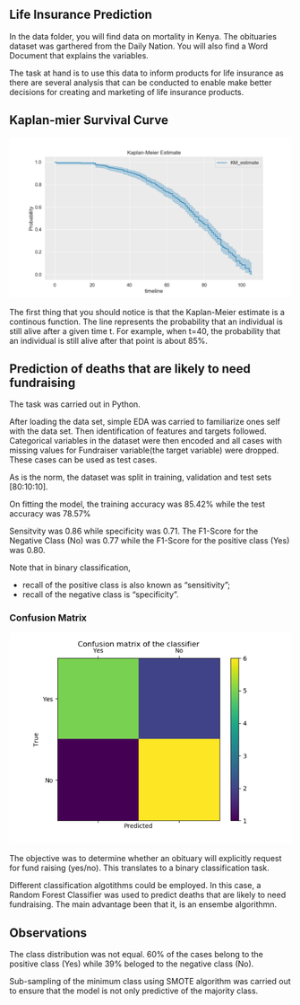 ## Life Insurance Prediction

In the data folder, you will find data on mortality in Kenya.
The obituaries dataset was garthered from the Daily Nation.
You will also find a Word Document that explains the variables.

The task at hand is to use this data to inform products for life insurance as there are
several analysis that can be conducted to enable make better decisions for creating and
marketing of life insurance products.

## Kaplan-mier Survival Curve
![alt text](images/Kaplan-meier_Survival_Curve.png "Kaplan-meier Survival Curve")

The first thing that you should notice is that the Kaplan-Meier estimate is a continous
function. The line represents the probability that an individual is still alive after a
given time t. For example, when t=40, the probability that an individual is still alive after
that point is about 85%.


## Prediction of deaths that are likely to need fundraising
The task was carried out in Python.

After loading the data set, simple EDA was carried to familiarize ones self with  the data set.
Then identification of features and targets followed.
Categorical variables in the dataset were then encoded and all cases with missing values for
Fundraiser variable(the target variable) were dropped. These cases can be used as test cases.

As is the norm, the dataset was split in training, validation and test sets [80:10:10].

On fitting the model, the training accuracy was 85.42% while the test accuracy was 78.57%

Sensitvity was 0.86 while specificity was 0.71.
The F1-Score for the Negative Class (No) was 0.77 while the F1-Score for the positive class
(Yes) was 0.80.

Note that in binary classification,
*	recall of the positive class is also known as “sensitivity”;
*	recall of the negative class is “specificity”.

### Confusion Matrix
![alt text](images/Confusion_Matrix.png "Confusion Matrix")

The objective was to determine whether an obituary will explicitly request for fund raising
(yes/no). This translates to a binary classification task.

Different classification algotithms could be employed. In this case, a Random Forest Classifier
was used to predict deaths that are likely to need fundraising. The main advantage been that it,
is an ensembe algorithmn.

## Observations
The class distribution was not equal. 60% of the cases belong to the positive class (Yes) while
39% beloged to the negative class (No).

Sub-sampling of the minimum class using SMOTE algorithm was carried out to ensure that the
model is not only predictive of the majority class.
